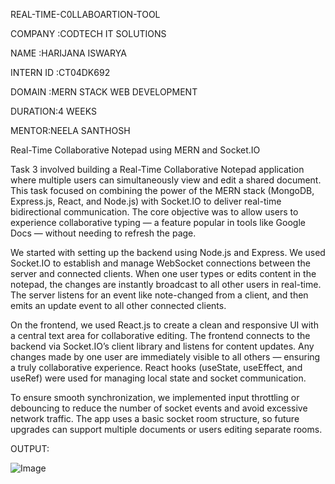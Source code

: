 REAL-TIME-C0LLABOARTION-TOOL

COMPANY :CODTECH IT SOLUTIONS

NAME :HARIJANA ISWARYA

INTERN ID :CT04DK692

DOMAIN :MERN STACK WEB DEVELOPMENT

DURATION:4 WEEKS

MENTOR:NEELA SANTHOSH

Real-Time Collaborative Notepad using MERN and Socket.IO

Task 3 involved building a Real-Time Collaborative Notepad application where multiple users can simultaneously view and edit a shared document. This task focused on combining the power of the MERN stack (MongoDB, Express.js, React, and Node.js) with Socket.IO to deliver real-time bidirectional communication. The core objective was to allow users to experience collaborative typing — a feature popular in tools like Google Docs — without needing to refresh the page.

We started with setting up the backend using Node.js and Express. We used Socket.IO to establish and manage WebSocket connections between the server and connected clients. When one user types or edits content in the notepad, the changes are instantly broadcast to all other users in real-time. The server listens for an event like note-changed from a client, and then emits an update event to all other connected clients.

On the frontend, we used React.js to create a clean and responsive UI with a central text area for collaborative editing. The frontend connects to the backend via Socket.IO’s client library and listens for content updates. Any changes made by one user are immediately visible to all others — ensuring a truly collaborative experience. React hooks (useState, useEffect, and useRef) were used for managing local state and socket communication.

To ensure smooth synchronization, we implemented input throttling or debouncing to reduce the number of socket events and avoid excessive network traffic. The app uses a basic socket room structure, so future upgrades can support multiple documents or users editing separate rooms.

OUTPUT:

![Image](https://github.com/user-attachments/assets/d1342db1-2f83-4559-9e4c-ef82c1d2782f)
